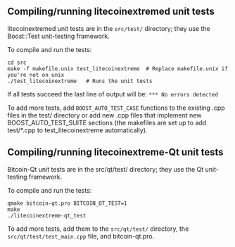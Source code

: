 Compiling/running litecoinextremed unit tests
------------------------------------

litecoinextremed unit tests are in the `src/test/` directory; they
use the Boost::Test unit-testing framework.

To compile and run the tests:

	cd src
	make -f makefile.unix test_litecoinextreme  # Replace makefile.unix if you're not on unix
	./test_litecoinextreme   # Runs the unit tests

If all tests succeed the last line of output will be:
`*** No errors detected`

To add more tests, add `BOOST_AUTO_TEST_CASE` functions to the existing
.cpp files in the test/ directory or add new .cpp files that
implement new BOOST_AUTO_TEST_SUITE sections (the makefiles are
set up to add test/*.cpp to test_litecoinextreme automatically).


Compiling/running litecoinextreme-Qt unit tests
---------------------------------------

Bitcoin-Qt unit tests are in the src/qt/test/ directory; they
use the Qt unit-testing framework.

To compile and run the tests:

	qmake bitcoin-qt.pro BITCOIN_QT_TEST=1
	make
	./litecoinextreme-qt_test

To add more tests, add them to the `src/qt/test/` directory,
the `src/qt/test/test_main.cpp` file, and bitcoin-qt.pro.
